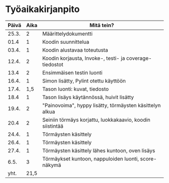 # Työaikakirjanpito
|Päivä |Aika |Mitä tein?                                               |
|------|-----|---------------------------------------------------------|
|25.3. |2    |Määrittelydokumentti                                     |
|01.4  |1    |Koodin suunnittelua                                      |
|03.4. |1    |Koodin alustavaa toteutusta                              |
|12.4. |2    |Koodin korjausta, Invoke-, testi- ja coverage- tiedostot |
|13.4  |2    |Ensimmäisen testin luonti                                |
|16.4. |1    |Simon lisätty, Pylint otettu käyttöön                    |
|17.4. |1,5  |Tason luonti: kuvat, tiedosto                            |
|18.4  |1    |Tason lisäys käytännössä, huivit lisätty                 |
|19.4. |2    |"Painovoima", hyppy lisätty, törmäysten käsittelyn alkua |
|20.4  |2    |Seiniin törmäys korjattu, luokkakaavio, koodin siistintää|
|24.4. |1    |Törmäysten käsittely                                     |
|26.4. |1    |Törmäysten käsittely                                     |
|27.4. |1    |Törmäysten käsittely lähes kuntoon, oven lisäys          |
|6.5.  |3    |Törmäykset kuntoon, nappuloiden luonti, score-näkymä     |
|yht.  |21,5 |                                                         |
